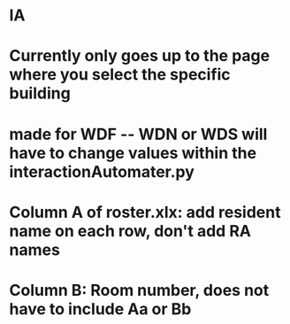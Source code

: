 # IA
# Currently only goes up to the page where you select the specific building
# made for WDF -- WDN or WDS will have to change values within the interactionAutomater.py
# Column A of roster.xlx: add resident name on each row, don't add RA names
# Column B: Room number, does not have to include Aa or Bb
